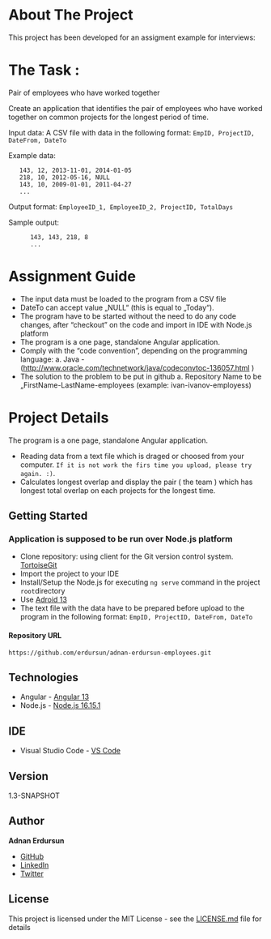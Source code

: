 # About The Project

This project has been developed for an assigment example for interviews:


# The Task :
Pair of employees who have worked together

Create an application that identifies the pair of employees who have worked together on common projects for the longest period of time.

Input data:
A CSV file with data in the following format:
 ```EmpID, ProjectID, DateFrom, DateTo```

Example data: 
   ```
      143, 12, 2013-11-01, 2014-01-05
      218, 10, 2012-05-16, NULL
      143, 10, 2009-01-01, 2011-04-27
      ...
   ```
Output format:
 ```EmployeeID_1, EmployeeID_2, ProjectID, TotalDays```

Sample output: 
```
      143, 143, 218, 8
      ...
```

# Assignment Guide
* The input data must be loaded to the program from a CSV file
* DateTo can accept value „NULL“ (this is equal to „Today“).
* The program have to be started without the need to do any code changes, after “checkout” on the code and import in IDE with Node.js platform
* The program is a one page, standalone Angular application.
* Comply with the “code convention”, depending on the programming language:
   a. Java - (http://www.oracle.com/technetwork/java/codeconvtoc-136057.html )
* The solution to the problem to be put in github
      a. Repository Name to be „FirstName-LastName-employees (example: ivan-ivanov-employess)


# Project Details

The program is a one page, standalone Angular application. 
* Reading data from a text file which is draged or choosed from your computer.
 ```If it is not work the firs time you upload, please try again. :)```. 
* Calculates longest overlap and display the pair ( the team ) which has longest total overlap on each projects for the longest time.

## Getting Started
### Application is supposed to be run over Node.js platform

* Clone repository: using client for the Git version control system. [TortoiseGit](https://tortoisegit.org/)
* Import the project to your IDE
* Install/Setup the Node.js for executing ```ng serve``` command in the project ```root```directory
* Use [Adroid 13](https://blog.angular.io/angular-v13-is-now-available-cce66f7bc296)
* The text file with the data have to be prepared before upload to the program in the following format:
 ```EmpID, ProjectID, DateFrom, DateTo```

#### Repository URL
```
https://github.com/erdursun/adnan-erdursun-employees.git
```
## Technologies

* Angular - [Angular 13](https://blog.angular.io/angular-v13-is-now-available-cce66f7bc296)
* Node.js - [Node.js 16.15.1](https://nodejs.org/en/)

## IDE 

* Visual Studio Code - [VS Code](https://code.visualstudio.com/)

## Version

1.3-SNAPSHOT

## Author

**Adnan Erdursun** 
* [GitHub](https://github.com/erdursun)
* [LinkedIn](https://www.linkedin.com/in/erdursun/)
* [Twitter](https://www.twitter.com/AdnanErdursun/)

## License

This project is licensed under the MIT License - see the [LICENSE.md](LICENSE) file for details